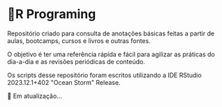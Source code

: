 <h1> 📒R Programing</h1>

Repositório criado para consulta de anotações básicas feitas a partir de aulas, bootcamps, cursos e livros e outras fontes. 

O objetivo é ter uma referência rápida e fácil para agilizar as práticas do dia-a-dia e as revisões periódicas de conteúdo.

Os scripts desse repositório foram escritos utilizando a IDE RStudio 2023.12.1+402 "Ocean Storm" Release.

🚧 Em atualização... 